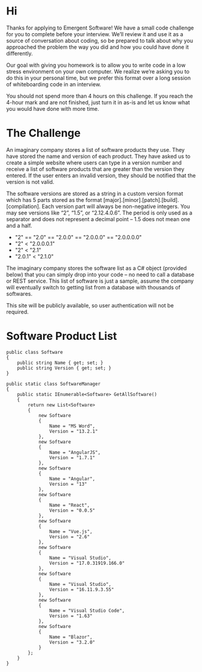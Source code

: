# Hi

Thanks for applying to Emergent Software! We have a small code challenge for you to complete before your interview. We’ll review it and use it as a source of conversation about coding, so be prepared to talk about why you approached the problem the way you did and how you could have done it differently.

Our goal with giving you homework is to allow you to write code in a low stress environment on your own computer. We realize we’re asking you to do this in your personal time, but we prefer this format over a long session of whiteboarding code in an interview.

You should not spend more than 4 hours on this challenge. If you reach the 4-hour mark and are not finished, just turn it in as-is and let us know what you would have done with more time.

# The Challenge

An imaginary company stores a list of software products they use. They have stored the name and version of each product. They have asked us to create a simple website where users can type in a version number and receive a list of software products that are greater than the version they entered. If the user enters an invalid version, they should be notified that the version is not valid.

The software versions are stored as a string in a custom version format which has 5 parts stored as the format [major].[minor].[patch].[build].[compilation]. Each version part will always be non-negative integers. You may see versions like “2”, “1.5”, or “2.12.4.0.6”. The period is only used as a separator and does not represent a decimal point – 1.5 does not mean one and a half.

- "2" == "2.0" == "2.0.0" == "2.0.0.0" == "2.0.0.0.0"
- "2" < "2.0.0.0.1"
- "2" < "2.1"
- "2.0.1" < "2.1.0"

The imaginary company stores the software list as a C# object (provided below) that you can simply drop into your code – no need to call a database or REST service. This list of software is just a sample, assume the company will eventually switch to getting list from a database with thousands of softwares.

This site will be publicly available, so user authentication will not be required.

# Software Product List

    public class Software
    {
        public string Name { get; set; }
        public string Version { get; set; }
    }

    public static class SoftwareManager
    {
        public static IEnumerable<Software> GetAllSoftware()
        {
            return new List<Software>
            {
                new Software
                {
                    Name = "MS Word",
                    Version = "13.2.1"
                },
                new Software
                {
                    Name = "AngularJS",
                    Version = "1.7.1"
                },
                new Software
                {
                    Name = "Angular",
                    Version = "13"
                },
                new Software
                {
                    Name = "React",
                    Version = "0.0.5"
                },
                new Software
                {
                    Name = "Vue.js",
                    Version = "2.6"
                },
                new Software
                {
                    Name = "Visual Studio",
                    Version = "17.0.31919.166.0"
                },
                new Software
                {
                    Name = "Visual Studio",
                    Version = "16.11.9.3.55"
                },
                new Software
                {
                    Name = "Visual Studio Code",
                    Version = "1.63"
                },
                new Software
                {
                    Name = "Blazor",
                    Version = "3.2.0"
                }
            };
        }
    }
